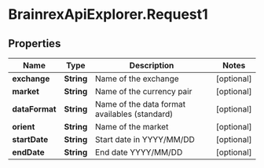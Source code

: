 # BrainrexApiExplorer.Request1

## Properties
Name | Type | Description | Notes
------------ | ------------- | ------------- | -------------
**exchange** | **String** | Name of the exchange | [optional] 
**market** | **String** | Name of the currency pair | [optional] 
**dataFormat** | **String** | Name of the data format availables (standard) | [optional] 
**orient** | **String** | Name of the market | [optional] 
**startDate** | **String** | Start date in YYYY/MM/DD | [optional] 
**endDate** | **String** | End date YYYY/MM/DD | [optional] 


